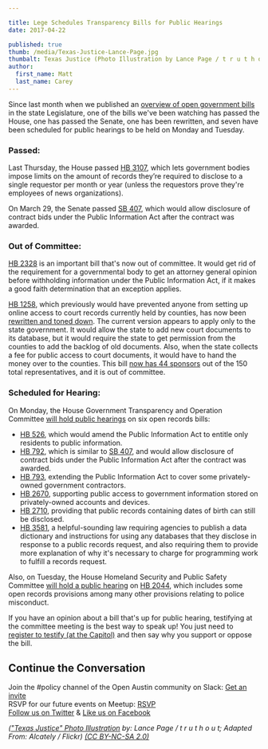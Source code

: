 ```yaml
---

title: Lege Schedules Transparency Bills for Public Hearings
date: 2017-04-22

published: true
thumb: /media/Texas-Justice-Lance-Page.jpg
thumbalt: Texas Justice (Photo Illustration by Lance Page / t r u t h o u t  Adapted From Alcately / Flickr) (CC BY-NC-SA 2.0)
author:
  first_name: Matt
  last_name: Carey
---
```


Since last month when we published an [overview of open government bills](https://www.open-austin.org/blog/2017/03/19/open_government_under_debate_in_tx_legislature) in the state Legislature, one of the bills we've been watching has passed the House, one has passed the Senate, one has been rewritten, and seven have been scheduled for public hearings to be held on Monday and Tuesday.

### Passed:

Last Thursday, the House passed [HB 3107](http://www.legis.state.tx.us/BillLookup/History.aspx?LegSess=85R&Bill=HB3107), which lets government bodies impose limits on the amount of records they’re required to disclose to a single requestor per month or year (unless the requestors prove they're employees of news organizations).

On March 29, the Senate passed [SB 407](http://www.legis.state.tx.us/BillLookup/History.aspx?LegSess=85R&Bill=SB407), which would allow disclosure of contract bids under the Public Information Act after the contract was awarded.

### Out of Committee:

[HB 2328](http://www.legis.state.tx.us/BillLookup/History.aspx?LegSess=85R&Bill=HB2328) is an important bill that's now out of committee. It would get rid of the requirement for a governmental body to get an attorney general opinion before withholding information under the Public Information Act, if it makes a good faith determination that an exception applies.

[HB 1258](http://www.legis.state.tx.us/BillLookup/History.aspx?LegSess=85R&Bill=HB1258), which previously would have prevented anyone from setting up online access to court records currently held by counties, has now been [rewritten and toned down](http://www.legis.state.tx.us/BillLookup/History.aspx?LegSess=85R&Bill=HB1258). The current version appears to apply only to the state government. It would allow the state to add new court documents to its database, but it would require the state to get permission from the counties to add the backlog of old documents. Also, when the state collects a fee for public access to court documents, it would have to hand the money over to the counties. This bill [now has 44 sponsors](https://openstates.org/tx/bills/85/HB1258/?show_all_sponsors=True) out of the 150 total representatives, and it is out of committee.

### Scheduled for Hearing:

On Monday, the House Government Transparency and Operation Committee [will hold public hearings](http://www.legis.state.tx.us/Committees/MeetingsUpcoming.aspx?Chamber=H) on six open records bills:
* [HB 526](http://www.legis.state.tx.us/BillLookup/History.aspx?LegSess=85R&Bill=HB526), which would amend the Public Information Act to entitle only residents to public information.
* [HB 792](http://www.legis.state.tx.us/BillLookup/Actions.aspx?LegSess=85R&Bill=HB793), which is similar to [SB 407](http://www.legis.state.tx.us/BillLookup/History.aspx?LegSess=85R&Bill=SB407), and would allow disclosure of contract bids under the Public Information Act after the contract was awarded.
* [HB 793](http://www.legis.state.tx.us/BillLookup/Actions.aspx?LegSess=85R&Bill=HB793), extending the Public Information Act to cover some privately-owned government contractors.
* [HB 2670](http://www.legis.state.tx.us/BillLookup/History.aspx?LegSess=85R&Bill=HB2670), supporting public access to government information stored on privately-owned accounts and devices.
* [HB 2710](http://www.legis.state.tx.us/BillLookup/History.aspx?LegSess=85R&Bill=HB2710), providing that public records containing dates of birth can still be disclosed.
* [HB 3581](http://www.legis.state.tx.us/BillLookup/History.aspx?LegSess=85R&Bill=HB3581), a helpful-sounding law requiring agencies to publish a data dictionary and instructions for using any databases that they disclose in response to a public records request, and also requiring them to provide more explanation of why it's necessary to charge for programming work to fulfill a records request.

Also, on Tuesday, the House Homeland Security and Public Safety Committee [will hold a public hearing](http://www.legis.state.tx.us/Committees/MeetingsUpcoming.aspx?Chamber=H) on [HB 2044](http://www.legis.state.tx.us/BillLookup/Actions.aspx?LegSess=85R&Bill=HB2044), which includes some open records provisions among many other provisions relating to police misconduct.

If you have an opinion about a bill that's up for public hearing, testifying at the committee meeting is the best way to speak up! You just need to [register to testify (at the Capitol)](https://www.mytxlegis.legis.state.tx.us/hwrspublic/about.aspx) and then say why you support or oppose the bill.

## Continue the Conversation

Join the #policy channel of the Open Austin community on Slack: [Get an invite](http://slack.open-austin.org/)
<br />
RSVP for our future events on Meetup: [RSVP](http://www.meetup.com/Open-Austin/)
<br />
[Follow us on Twitter](https://twitter.com/openaustin?lang=en)
& [Like us on Facebook](https://www.facebook.com/Open-Austin-412390968837071/)

*(["Texas Justice" Photo Illustration](https://www.flickr.com/photos/truthout/4039479403) by: Lance Page / t r u t h o u t; Adapted From: Alcately / Flickr) [(CC BY-NC-SA 2.0)](https://creativecommons.org/licenses/by-nc-sa/2.0/)*
